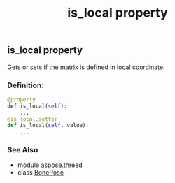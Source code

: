﻿---
title: is_local property
second_title: Aspose.3D for Python via .NET API References
description: 
type: docs
weight: 30
url: /python-net/aspose.threed/bonepose/is_local/
is_root: false
---

## is_local property


Gets or sets if the matrix is defined in local coordinate.
### Definition:
```python
@property
def is_local(self):
    ...
@is_local.setter
def is_local(self, value):
    ...
```

### See Also
* module [aspose.threed](../../)
* class [BonePose](/3d/python-net/aspose.threed/bonepose)
